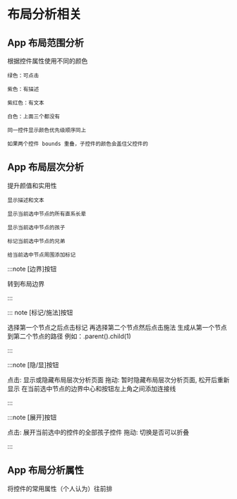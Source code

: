 # 布局分析相关

## App 布局范围分析

根据控件属性使用不同的颜色

```
绿色：可点击

紫色：有描述

紫红色：有文本

白色：上面三个都没有

同一控件显示颜色优先级顺序同上

如果两个控件 bounds 重叠，子控件的颜色会盖住父控件的
```

## App 布局层次分析

提升颜值和实用性

```
显示描述和文本

显示当前选中节点的所有直系长辈

显示当前选中节点的孩子

标记当前选中节点的兄弟

给当前选中节点周围添加标记
```

:::note [边界]按钮

转到布局边界

:::

::: note [标记/施法]按钮

选择第一个节点之后点击标记
再选择第二个节点然后点击施法
生成从第一个节点到第二个节点的路径
例如：.parent().child(1)

:::

:::note [隐/显]按钮

点击: 显示或隐藏布局层次分析页面
拖动: 暂时隐藏布局层次分析页面, 松开后重新显示
在当前选中节点的边界中心和按钮左上角之间添加连接线

:::

:::note [展开]按钮

点击: 展开当前选中的控件的全部孩子控件
拖动: 切换是否可以折叠

:::

## App 布局分析属性

将控件的常用属性（个人认为）往前排
